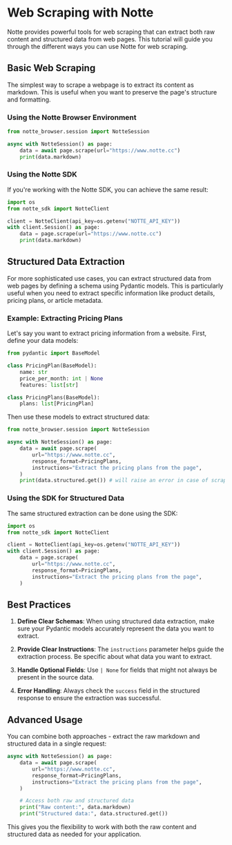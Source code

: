 # Web Scraping with Notte

Notte provides powerful tools for web scraping that can extract both raw content and structured data from web pages. This tutorial will guide you through the different ways you can use Notte for web scraping.

## Basic Web Scraping

The simplest way to scrape a webpage is to extract its content as markdown. This is useful when you want to preserve the page's structure and formatting.

### Using the Notte Browser Environment

```python
from notte_browser.session import NotteSession

async with NotteSession() as page:
    data = await page.scrape(url="https://www.notte.cc")
    print(data.markdown)
```

### Using the Notte SDK

If you're working with the Notte SDK, you can achieve the same result:

```python
import os
from notte_sdk import NotteClient

client = NotteClient(api_key=os.getenv("NOTTE_API_KEY"))
with client.Session() as page:
    data = page.scrape(url="https://www.notte.cc")
    print(data.markdown)
```

## Structured Data Extraction

For more sophisticated use cases, you can extract structured data from web pages by defining a schema using Pydantic models. This is particularly useful when you need to extract specific information like product details, pricing plans, or article metadata.

### Example: Extracting Pricing Plans

Let's say you want to extract pricing information from a website. First, define your data models:

```python
from pydantic import BaseModel

class PricingPlan(BaseModel):
    name: str
    price_per_month: int | None
    features: list[str]

class PricingPlans(BaseModel):
    plans: list[PricingPlan]
```

Then use these models to extract structured data:

```python
from notte_browser.session import NotteSession

async with NotteSession() as page:
    data = await page.scrape(
        url="https://www.notte.cc",
        response_format=PricingPlans,
        instructions="Extract the pricing plans from the page",
    )
    print(data.structured.get()) # will raise an error in case of scraping failure
```

### Using the SDK for Structured Data

The same structured extraction can be done using the SDK:

```python
import os
from notte_sdk import NotteClient

client = NotteClient(api_key=os.getenv("NOTTE_API_KEY"))
with client.Session() as page:
    data = page.scrape(
        url="https://www.notte.cc",
        response_format=PricingPlans,
        instructions="Extract the pricing plans from the page",
    )
```

## Best Practices

1. **Define Clear Schemas**: When using structured data extraction, make sure your Pydantic models accurately represent the data you want to extract.

2. **Provide Clear Instructions**: The `instructions` parameter helps guide the extraction process. Be specific about what data you want to extract.

3. **Handle Optional Fields**: Use `| None` for fields that might not always be present in the source data.

4. **Error Handling**: Always check the `success` field in the structured response to ensure the extraction was successful.

## Advanced Usage

You can combine both approaches - extract the raw markdown and structured data in a single request:

```python
async with NotteSession() as page:
    data = await page.scrape(
        url="https://www.notte.cc",
        response_format=PricingPlans,
        instructions="Extract the pricing plans from the page",
    )

    # Access both raw and structured data
    print("Raw content:", data.markdown)
    print("Structured data:", data.structured.get())
```

This gives you the flexibility to work with both the raw content and structured data as needed for your application.
